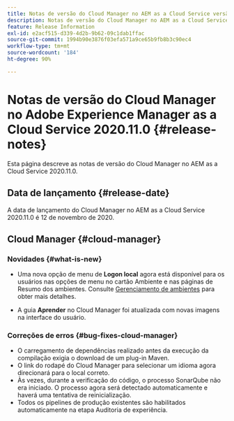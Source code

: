 ```yaml
---
title: Notas de versão do Cloud Manager no AEM as a Cloud Service versão 2020.11.0
description: Notas de versão do Cloud Manager no AEM as a Cloud Service versão 2020.11.0
feature: Release Information
exl-id: e2acf515-d339-4d2b-9b62-09c1dab1ffac
source-git-commit: 1994b90e3876f03efa571a9ce65b9fb8b3c90ec4
workflow-type: tm+mt
source-wordcount: '184'
ht-degree: 90%

---
```


# Notas de versão do Cloud Manager no Adobe Experience Manager as a Cloud Service 2020.11.0 {#release-notes}

Esta página descreve as notas de versão do Cloud Manager no AEM as a Cloud Service 2020.11.0.

## Data de lançamento {#release-date}

A data de lançamento do Cloud Manager no AEM as a Cloud Service 2020.11.0 é 12 de novembro de 2020.

## Cloud Manager {#cloud-manager}

### Novidades {#what-is-new}

* Uma nova opção de menu de **Logon local** agora está disponível para os usuários nas opções de menu no cartão Ambiente e nas páginas de Resumo dos ambientes.
Consulte [Gerenciamento de ambientes](/help/implementing/cloud-manager/manage-environments.md#login-locally) para obter mais detalhes.

* A guia **Aprender** no Cloud Manager foi atualizada com novas imagens na interface do usuário.

### Correções de erros {#bug-fixes-cloud-manager}

* O carregamento de dependências realizado antes da execução da compilação exigia o download de um plug-in Maven.
* O link do rodapé do Cloud Manager para selecionar um idioma agora direcionará para o local correto.
* Às vezes, durante a verificação do código, o processo SonarQube não era iniciado. O processo agora será detectado automaticamente e haverá uma tentativa de reinicialização.
* Todos os pipelines de produção existentes são habilitados automaticamente na etapa Auditoria de experiência.
